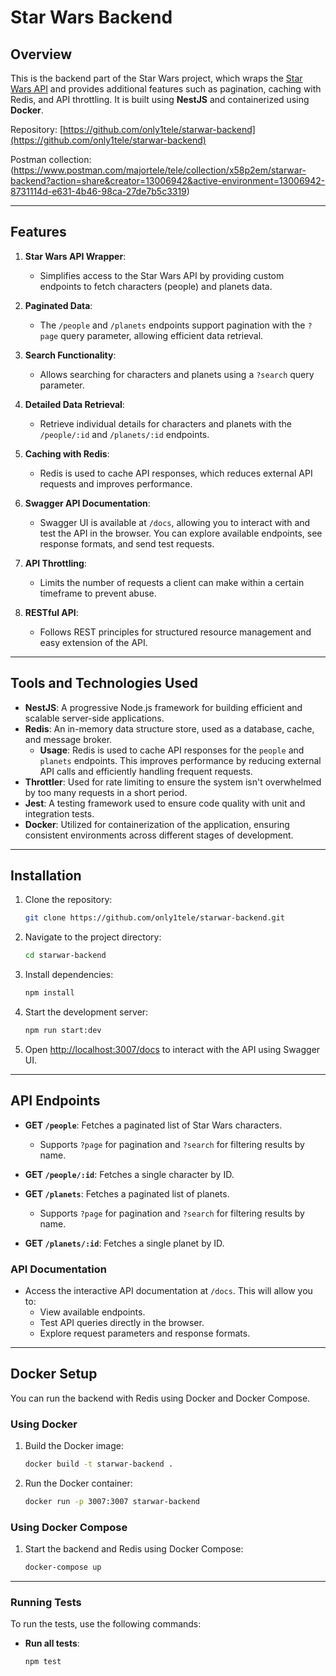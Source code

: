 # Star Wars Backend

## Overview

This is the backend part of the Star Wars project, which wraps the [Star Wars API](https://swapi.dev/api/) and provides additional features such as pagination, caching with Redis, and API throttling. It is built using **NestJS** and containerized using **Docker**.

Repository: [https://github.com/only1tele/starwar-backend](https://github.com/only1tele/starwar-backend)

Postman collection: (https://www.postman.com/majortele/tele/collection/x58p2em/starwar-backend?action=share&creator=13006942&active-environment=13006942-8731114d-e631-4b46-98ca-27de7b5c3319)

---

## Features

1. **Star Wars API Wrapper**:

   - Simplifies access to the Star Wars API by providing custom endpoints to fetch characters (people) and planets data.

2. **Paginated Data**:

   - The `/people` and `/planets` endpoints support pagination with the `?page` query parameter, allowing efficient data retrieval.

3. **Search Functionality**:

   - Allows searching for characters and planets using a `?search` query parameter.

4. **Detailed Data Retrieval**:

   - Retrieve individual details for characters and planets with the `/people/:id` and `/planets/:id` endpoints.

5. **Caching with Redis**:

   - Redis is used to cache API responses, which reduces external API requests and improves performance.

6. **Swagger API Documentation**:

   - Swagger UI is available at `/docs`, allowing you to interact with and test the API in the browser. You can explore available endpoints, see response formats, and send test requests.

7. **API Throttling**:

   - Limits the number of requests a client can make within a certain timeframe to prevent abuse.

8. **RESTful API**:
   - Follows REST principles for structured resource management and easy extension of the API.

---

## Tools and Technologies Used

- **NestJS**: A progressive Node.js framework for building efficient and scalable server-side applications.
- **Redis**: An in-memory data structure store, used as a database, cache, and message broker.
  - **Usage**: Redis is used to cache API responses for the `people` and `planets` endpoints. This improves performance by reducing external API calls and efficiently handling frequent requests.
- **Throttler**: Used for rate limiting to ensure the system isn't overwhelmed by too many requests in a short period.
- **Jest**: A testing framework used to ensure code quality with unit and integration tests.
- **Docker**: Utilized for containerization of the application, ensuring consistent environments across different stages of development.

---

## Installation

1. Clone the repository:

   ```bash
   git clone https://github.com/only1tele/starwar-backend.git
   ```

2. Navigate to the project directory:

   ```bash
   cd starwar-backend
   ```

3. Install dependencies:

   ```bash
   npm install
   ```

4. Start the development server:

   ```bash
   npm run start:dev
   ```

5. Open [http://localhost:3007/docs](http://localhost:3007/docs) to interact with the API using Swagger UI.

---

## API Endpoints

- **GET `/people`**: Fetches a paginated list of Star Wars characters.
  - Supports `?page` for pagination and `?search` for filtering results by name.
- **GET `/people/:id`**: Fetches a single character by ID.

- **GET `/planets`**: Fetches a paginated list of planets.

  - Supports `?page` for pagination and `?search` for filtering results by name.

- **GET `/planets/:id`**: Fetches a single planet by ID.

### API Documentation

- Access the interactive API documentation at `/docs`. This will allow you to:
  - View available endpoints.
  - Test API queries directly in the browser.
  - Explore request parameters and response formats.

---

## Docker Setup

You can run the backend with Redis using Docker and Docker Compose.

### Using Docker

1. Build the Docker image:

   ```bash
   docker build -t starwar-backend .
   ```

2. Run the Docker container:

   ```bash
   docker run -p 3007:3007 starwar-backend
   ```

### Using Docker Compose

1. Start the backend and Redis using Docker Compose:

   ```bash
   docker-compose up
   ```

---

### Running Tests

To run the tests, use the following commands:

- **Run all tests**:
  ```bash
  npm test
  ```
